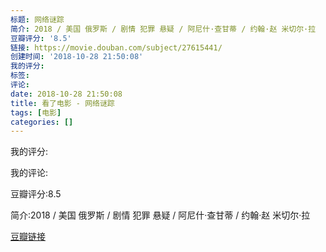 ```yaml
---
标题: 网络谜踪
简介: 2018 / 美国 俄罗斯 / 剧情 犯罪 悬疑 / 阿尼什·查甘蒂 / 约翰·赵 米切尔·拉
豆瓣评分: '8.5'
链接: https://movie.douban.com/subject/27615441/
创建时间: '2018-10-28 21:50:08'
我的评分:
标签:
评论:
date: 2018-10-28 21:50:08
title: 看了电影 - 网络谜踪
tags: [电影]
categories: []
---
```


我的评分:

我的评论:

豆瓣评分:8.5

简介:2018 / 美国 俄罗斯 / 剧情 犯罪 悬疑 / 阿尼什·查甘蒂 / 约翰·赵 米切尔·拉

[豆瓣链接](https://movie.douban.com/subject/27615441/)

